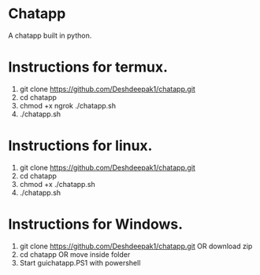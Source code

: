 # Chatapp
A chatapp built in python.

# Instructions for termux.
 1. git clone https://github.com/Deshdeepak1/chatapp.git 
 2. cd chatapp
 3. chmod +x ngrok ./chatapp.sh
 4. ./chatapp.sh

# Instructions for linux.
 1. git clone https://github.com/Deshdeepak1/chatapp.git 
 2. cd chatapp
 3. chmod +x  ./chatapp.sh
 4. ./chatapp.sh

# Instructions for Windows.
 1. git clone https://github.com/Deshdeepak1/chatapp.git OR download zip
 2. cd chatapp  OR move inside folder
 3. Start guichatapp.PS1 with powershell
